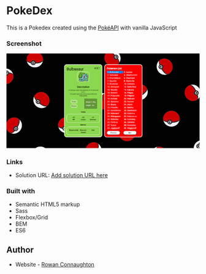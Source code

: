 # PokeDex

This is a Pokedex created using the [PokéAPI](https://pokeapi.co/) with vanilla JavaScript

### Screenshot

![](/screenshots/screenshot.jpg)



### Links

- Solution URL: [Add solution URL here](https://rowanconnaughton.github.io/Frontend-Mentor-3-column-preview-card-component-solution/)




### Built with

- Semantic HTML5 markup
- Sass
- Flexbox/Grid
- BEM
- ES6



## Author

- Website - [Rowan Connaughton](https://rowanconnaughton.com/)
